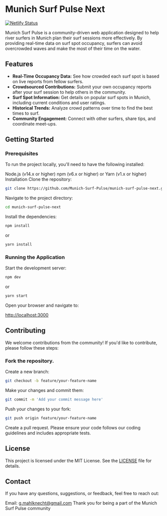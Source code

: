 # Munich Surf Pulse Next

[![Netlify Status](https://api.netlify.com/api/v1/badges/bb2aadf5-ac1b-495a-b37b-ad1df351b75f/deploy-status)](https://app.netlify.com/sites/effervescent-tulumba-dea42c/deploys)

Munich Surf Pulse is a community-driven web application designed to help river surfers in Munich plan their surf sessions more effectively. By providing real-time data on surf spot occupancy, surfers can avoid overcrowded waves and make the most of their time on the water.

## Features

- **Real-Time Occupancy Data:** See how crowded each surf spot is based on live reports from fellow surfers.
- **Crowdsourced Contributions:** Submit your own occupancy reports after your surf session to help others in the community.
- **Surf Spot Information:** Get details on popular surf spots in Munich, including current conditions and user ratings.
- **Historical Trends:** Analyze crowd patterns over time to find the best times to surf.
- **Community Engagement:** Connect with other surfers, share tips, and coordinate meet-ups.


## Getting Started

### Prerequisites
To run the project locally, you'll need to have the following installed:

Node.js (v14.x or higher)
npm (v6.x or higher) or Yarn (v1.x or higher)
Installation
Clone the repository:
```bash
git clone https://github.com/Munich-Surf-Pulse/munich-surf-pulse-next.git
```

Navigate to the project directory:

```bash
cd munich-surf-pulse-next
```

Install the dependencies:

```bash
npm install
```
or
```bash
yarn install
```

### Running the Application

Start the development server:

```bash
npm dev
```
or

```bash
yarn start
```

Open your browser and navigate to:

[http://localhost:3000](http://localhost:3000)

## Contributing

We welcome contributions from the community! If you'd like to contribute, please follow these steps:

### Fork the repository.

Create a new branch:
```bash
git checkout -b feature/your-feature-name
```

Make your changes and commit them:
```bash
git commit -m 'Add your commit message here'
```

Push your changes to your fork:
```bash
git push origin feature/your-feature-name
```

Create a pull request.
Please ensure your code follows our coding guidelines and includes appropriate tests.

## License
This project is licensed under the MIT License. See the [LICENSE](./LICENSE) file for details.

## Contact
If you have any questions, suggestions, or feedback, feel free to reach out:

Email: g.mahlknecht@gmail.com
Thank you for being a part of the Munich Surf Pulse community